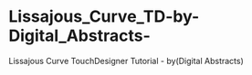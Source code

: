 # Lissajous_Curve_TD-by-Digital_Abstracts-
Lissajous Curve TouchDesigner Tutorial - by(Digital Abstracts)
